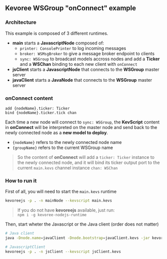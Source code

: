 ## Kevoree WSGroup "onConnect" example

### Architecture
This example is composed of 3 different runtimes.  

 - **main** starts a **JavascriptNode** composed of:
   - `printer: ConsolePrinter` to log incoming messages
   - `broker: WSMsgBroker` to give a message broker endpoint to clients
   - `sync: WSGroup` to broadcast models accross nodes and add a **Ticker** and a **WSChan** binding to each new client with `onConnect`
 - **jsClient** starts a **JavascriptNode** that connects to the **WSGroup** master server
 - **javaClient** starts a **JavaNode** that connects to the **WSGroup** master server

### onConnect content
```kevs
add {nodeName}.ticker: Ticker
bind {nodeName}.ticker.tick chan
```
Each time a new node will connect to `sync: WSGroup`, the **KevScript** content in **onConnect** will be interpreted on the master node and send back to the newly connected node as a **new model to deploy**.  

 - `{nodeName}` refers to the newly connected node name
 - `{groupName}` refers to the current WSGroup name

> So the content of **onConnect** will add a `ticker: Ticker` instance to the newly connected node, and it will bind its ticker output port to the current `main.kevs` channel instance `chan: WSChan`


### How to run it
First of all, you will need to start the `main.kevs` runtime
```sh
kevoreejs -p . -n mainNode --kevscript main.kevs
```

> If you do not have **kevoreejs** available, just run:  
> `npm i -g kevoree-nodejs-runtime`

Then, start wheter the Javascript or the Java client (order does not matter)
```sh
# Java client
java -Dnode.name=javaClient -Dnode.bootstrap=javaClient.kevs -jar kevoree.jar
```
```sh
# JavascriptClient
kevoreejs -p . -n jsClient --kevscript jsClient.kevs
```
